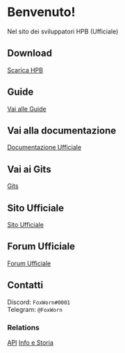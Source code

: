 # Benvenuto!
Nel sito dei sviluppatori HPB (Ufficiale)

## Download
[Scarica HPB](https://dev.hpbdev.cf/download/)

## Guide
[Vai alle Guide](https://dev.hpbdev.cf/guide/index)

## Vai alla documentazione
[Documentazione Ufficiale](https://dev.hpbdev.cf/docs/base)

## Vai ai Gits
[Gits](https://dev.hpbdev.cf/gits/index)

## Sito Ufficiale
[Sito Ufficiale](https://hpbdev.cf/)

## Forum Ufficiale
[Forum Ufficiale](https://hpbdev.cf/forum/)

## Contatti
Discord: `FoxWorn#0001`<br>
Telegram: `@FoxWorn`

### Relations
[API](https://api.hpbdev.cf/extwiew/)
[Info e Storia](https://dev.hpbdev.cf/hpb)
